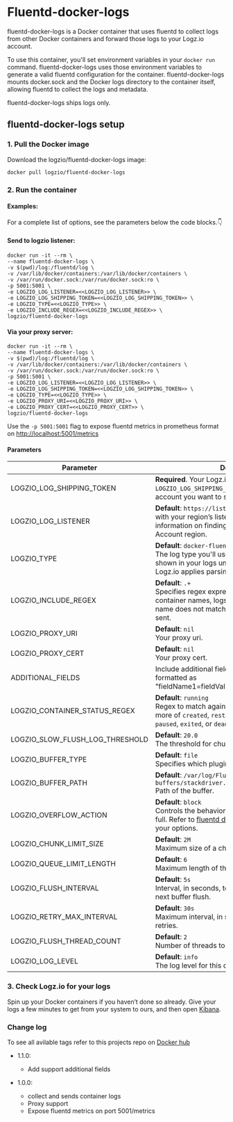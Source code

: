 # Fluentd-docker-logs

fluentd-docker-logs is a Docker container that uses fluentd to collect logs from other Docker containers and forward those logs to your Logz.io account.

To use this container, you'll set environment variables in your `docker run` command.
fluentd-docker-logs uses those environment variables to generate a valid fluentd configuration for the container.
fluentd-docker-logs mounts docker.sock and the Docker logs directory to the container itself, allowing fluentd to collect the logs and metadata.

fluentd-docker-logs ships logs only.

## fluentd-docker-logs setup

### 1. Pull the Docker image

Download the logzio/fluentd-docker-logs image:

```shell
docker pull logzio/fluentd-docker-logs
```

### 2. Run the container

#### Examples:

For a complete list of options, see the parameters below the code blocks.👇

#### Send to logzio listener:

```
docker run -it --rm \
--name fluentd-docker-logs \
-v $(pwd)/log:/fluentd/log \
-v /var/lib/docker/containers:/var/lib/docker/containers \
-v /var/run/docker.sock:/var/run/docker.sock:ro \
-p 5001:5001 \
-e LOGZIO_LOG_LISTENER=<<LOGZIO_LOG_LISTENER>> \
-e LOGZIO_LOG_SHIPPING_TOKEN=<<LOGZIO_LOG_SHIPPING_TOKEN>> \
-e LOGZIO_TYPE=<<LOGZIO_TYPE>> \
-e LOGZIO_INCLUDE_REGEX=<<LOGZIO_INCLUDE_REGEX>> \
logzio/fluentd-docker-logs
```

#### Via your proxy server:

```
docker run -it --rm \
--name fluentd-docker-logs \
-v $(pwd)/log:/fluentd/log \
-v /var/lib/docker/containers:/var/lib/docker/containers \
-v /var/run/docker.sock:/var/run/docker.sock:ro \
-p 5001:5001 \
-e LOGZIO_LOG_LISTENER=<<LOGZIO_LOG_LISTENER>> \
-e LOGZIO_LOG_SHIPPING_TOKEN=<<LOGZIO_LOG_SHIPPING_TOKEN>> \
-e LOGZIO_TYPE=<<LOGZIO_TYPE>> \
-e LOGZIO_PROXY_URI=<<LOGZIO_PROXY_URI>> \
-e LOGZIO_PROXY_CERT=<<LOGZIO_PROXY_CERT>> \
logzio/fluentd-docker-logs
```

Use the `-p 5001:5001` flag to expose fluentd metrics in prometheus format on [http://localhost:5001/metrics](http://localhost:5001/metrics)

#### Parameters

| Parameter                       | Description                                                                                                                                                                                |
| ------------------------------- | ------------------------------------------------------------------------------------------------------------------------------------------------------------------------------------------ |
| LOGZIO_LOG_SHIPPING_TOKEN       | **Required**. Your Logz.io account token. Replace `LOGZIO_LOG_SHIPPING_TOKEN` with the [token](https://app.logz.io/#/dashboard/settings/general) of the account you want to ship to.       |
| LOGZIO_LOG_LISTENER             | **Default**: `https://listener.logz.io:8071` .<br> with your region’s listener host . For more information on finding your account’s region, see Account region.                           |
| LOGZIO_TYPE                     | **Default**: `docker-fluentd` <br> The log type you'll use with this Docker. This is shown in your logs under the `type` field in Kibana. <br> Logz.io applies parsing based on `type`.    |
| LOGZIO_INCLUDE_REGEX            | **Default**: `.+` <br> Specifies regex expresion to match against container names, logs from containers that their name does not match the expresion will not be sent.                     |
| LOGZIO_PROXY_URI                | **Default**: `nil` <br> Your proxy uri.                                                                                                                                                    |
| LOGZIO_PROXY_CERT               | **Default**: `nil` <br> Your proxy cert.                                                                                                                                                   |
| ADDITIONAL_FIELDS               | Include additional fields with every message sent, formatted as "fieldName1=fieldValue1,fieldName2=fieldValue2".                                                                           |
| LOGZIO_CONTAINER_STATUS_REGEX   | **Default**: `running` <br> Regex to match against container status. One or more of `created`, `restarting`, `running`, `removing`, `paused`, `exited`, or `dead`.                         |
| LOGZIO_SLOW_FLUSH_LOG_THRESHOLD | **Default**: `20.0` <br> The threshold for chunk flush performance check.                                                                                                                  |
| LOGZIO_BUFFER_TYPE              | **Default**: `file` <br> Specifies which plugin to use as the backend.                                                                                                                     |
| LOGZIO_BUFFER_PATH              | **Default**: `/var/log/Fluentd-buffers/stackdriver.buffer` <br> Path of the buffer.                                                                                                        |
| LOGZIO_OVERFLOW_ACTION          | **Default**: `block` <br> Controls the behavior when the queue becomes full. Refer to [fluentd docs](https://docs.fluentd.org/output#overflow_action) for more details about your options. |
| LOGZIO_CHUNK_LIMIT_SIZE         | **Default**: `2M` <br> Maximum size of a chunk allowed                                                                                                                                     |
| LOGZIO_QUEUE_LIMIT_LENGTH       | **Default**: `6` <br> Maximum length of the output queue.                                                                                                                                  |
| LOGZIO_FLUSH_INTERVAL           | **Default**: `5s` <br> Interval, in seconds, to wait before invoking the next buffer flush.                                                                                                |
| LOGZIO_RETRY_MAX_INTERVAL       | **Default**: `30s` <br> Maximum interval, in seconds, to wait between retries.                                                                                                             |
| LOGZIO_FLUSH_THREAD_COUNT       | **Default**: `2` <br> Number of threads to flush the buffer.                                                                                                                               |
| LOGZIO_LOG_LEVEL                | **Default**: `info` <br> The log level for this container.                                                                                                                                 |

### 3. Check Logz.io for your logs

Spin up your Docker containers if you haven’t done so already. Give your logs a few minutes to get from your system to ours, and then open [Kibana](https://app.logz.io/#/dashboard/kibana).

### Change log

To see all avilable tags refer to this projects repo on [Docker hub](https://hub.docker.com/r/logzio/fluentd-docker-logs/tags?page=1&ordering=last_updated)

- 1.1.0:

  - Add support additional fields

- 1.0.0:
  - collect and sends container logs
  - Proxy support
  - Expose fluentd metrics on port 5001/metrics
